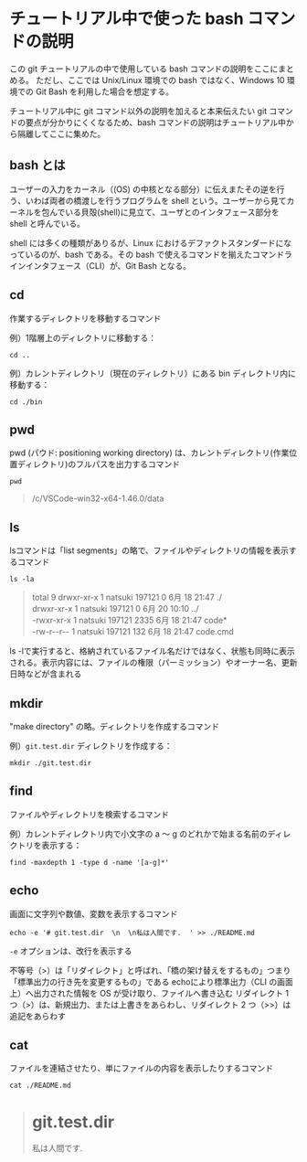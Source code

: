 # チュートリアル中で使った bash コマンドの説明  

この git チュートリアルの中で使用している bash コマンドの説明をここにまとめる。
ただし、ここでは Unix/Linux 環境での bash ではなく、Windows 10 環境での Git Bash を利用した場合を想定する。

チュートリアル中に git コマンド以外の説明を加えると本来伝えたい git コマンドの要点が分かりにくくなるため、bash コマンドの説明はチュートリアル中から隔離してここに集めた。

## bash とは

ユーザーの入力をカーネル（(OS) の中核となる部分）に伝えまたその逆を行う、いわば両者の橋渡しを行うプログラムを shell という。ユーザーから見てカーネルを包んでいる貝殻(shell)に見立て、ユーザとのインタフェース部分を shell と呼んでいる。

shell には多くの種類がありるが、Linux におけるデファクトスタンダードになっているのが、bash である。その bash で使えるコマンドを揃えたコマンドラインインタフェース（CLI）が、Git Bash となる。

## cd 
作業するディレクトリを移動するコマンド

例）1階層上のディレクトリに移動する：
```console
cd ..
```

例）カレントディレクトリ（現在のディレクトリ）にある bin ディレクトリ内に移動する：
```console
cd ./bin
```

## pwd
pwd (パウド: positioning working directory) は、カレントディレクトリ(作業位置ディレクトリ)のフルパスを出力するコマンド

```console
pwd
```
> /c/VSCode-win32-x64-1.46.0/data

## ls 
lsコマンドは「list segments」の略で、ファイルやディレクトリの情報を表示するコマンド

```console
ls -la
```
> total 9
> drwxr-xr-x 1 natsuki 197121    0  6月 18 21:47 ./  
> drwxr-xr-x 1 natsuki 197121    0  6月 20 10:10 ../  
> -rwxr-xr-x 1 natsuki 197121 2335  6月 18 21:47 code*  
> -rw-r--r-- 1 natsuki 197121  132  6月 18 21:47 code.cmd  

ls -lで実行すると、格納されているファイル名だけではなく、状態も同時に表示される。表示内容には、ファイルの権限（パーミッション）やオーナー名、更新日時などが含まれる

## mkdir  
"make directory" の略。ディレクトリを作成するコマンド

例）`git.test.dir` ディレクトリを作成する：
```console
mkdir ./git.test.dir
```

## find 
ファイルやディレクトリを検索するコマンド

例）カレントディレクトリ内で小文字の a ～ g のどれかで始まる名前のディレクトリを表示する：
```console
find -maxdepth 1 -type d -name '[a-g]*'
```

## echo
画面に文字列や数値、変数を表示するコマンド

```console
echo -e '# git.test.dir  \n  \n私は人間です.  ' >> ./README.md
```

`-e` オプションは、改行を表示する

不等号（>）は「リダイレクト」と呼ばれ、「橋の架け替えをするもの」つまり「標準出力の行き先を変更するもの」である
echoにより標準出力（CLI の画面上）へ出力された情報を OS が受け取り、ファイルへ書き込む
リダイレクト 1 つ（>）は、新規出力、または上書きをあらわし、リダイレクト 2 つ（>>）は追記をあらわす

## cat
ファイルを連結させたり、単にファイルの内容を表示したりするコマンド

```console
cat ./README.md
```
> # git.test.dir  
>   
> 私は人間です.  
>   
